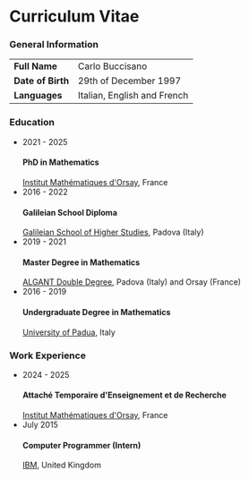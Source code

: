 <h1> 
  Curriculum Vitae
 <a class="cv_link slow_in_animated" href="https://raw.githubusercontent.com/carlobuccisano/Curriculum-Vitae/main/short_cv.pdf" target="__blank" rel="noopener noreferrer">
    <i class="fa-solid fa-file-pdf"></i>
 </a>
</h1>

<div class="cv_div">
    <h3 class="cv_table_title"> 
        General Information 
    </h3>
    <table class="cv_table">
        <tbody>
            <tr>
                <td> <b> Full Name </b> </td>
                <td> Carlo Buccisano </td>
            </tr>
            <tr>
                <td> <b> Date of Birth </b> </td>
                <td> 29th of December 1997 </td>
            </tr>
            <tr>
                <td> <b> Languages </b> </td>
                <td> Italian, English and French </td>
            </tr>
        </tbody>
    </table>
</div>

<div class="cv_div">
    <h3 class="cv_table_title">
        Education
    </h3>
    <ul class="cv_list">
        <li class="cv_list_item">
            <div class="cv_education_row">
                <div class="cv_little_left_box">
                    <span class="cv_years_box"> 2021 - 2025 </span>
                </div>
                <div class="cv_row_right_part">
                    <h4 class="cv_entry"> PhD in Mathematics </h4>
                    <i class="fa-solid fa-building-columns istituto"> </i> <a href="https://www.imo.universite-paris-saclay.fr/">Institut Mathématiques d'Orsay</a>, France
                </div>
            </div>
        </li>
         <li class="cv_list_item">
            <div class="cv_education_row">
                <div class="cv_little_left_box">
                    <span class="cv_years_box"> 2016 - 2022 </span>
                </div>
                <div class="cv_row_right_part">
                    <h4 class="cv_entry"> Galileian School Diploma </h4>
                    <i class="fa-solid fa-building-columns istituto"> </i> <a href="https://scuolagalileiana.unipd.it/">Galileian School of Higher Studies</a>, Padova (Italy)
                </div>
            </div>
        </li>
        <li class="cv_list_item">
            <div class="cv_education_row">
                <div class="cv_little_left_box">
                    <span class="cv_years_box"> 2019 - 2021 </span>
                </div>
                <div class="cv_row_right_part">
                    <h4 class="cv_entry"> Master Degree in Mathematics </h4>
                    <i class="fa-solid fa-building-columns istituto"> </i> <a href="https://algant.eu">ALGANT Double Degree</a>, Padova (Italy) and Orsay (France)
                </div>
            </div>
        </li>
        <li class="cv_list_item">
            <div class="cv_education_row">
                <div class="cv_little_left_box">
                    <span class="cv_years_box"> 2016 - 2019 </span>
                </div>
                <div class="cv_row_right_part">
                    <h4 class="cv_entry"> Undergraduate Degree in Mathematics </h4>
                    <i class="fa-solid fa-building-columns istituto"> </i> <a href="https://www.math.unipd.it/">University of Padua</a>, Italy
                </div>
            </div>
        </li>
    </ul>
</div>
<div class="cv_div">
    <h3 class="cv_table_title">
        Work Experience
    </h3>
    <ul class="cv_list">
        <li class="cv_list_item">
            <div class="cv_education_row">
                <div class="cv_little_left_box">
                    <span class="cv_years_box"> 2024 - 2025 </span>
                </div>
                <div class="cv_row_right_part">
                    <h4 class="cv_entry"> Attaché Temporaire d'Enseignement et de Recherche</h4>
                    <i class="fa-solid fa-building-columns istituto"> </i> <a href="https://www.imo.universite-paris-saclay.fr/">Institut Mathématiques d'Orsay</a>, France
                </div>
            </div>
        </li>
        <li class="cv_list_item">
            <div class="cv_education_row">
                <div class="cv_little_left_box">
                    <span class="cv_years_box"> July 2015 </span>
                </div>
                <div class="cv_row_right_part">
                    <h4 class="cv_entry"> Computer Programmer (Intern) </h4>
                    <i class="fa-solid fa-computer istituto"> </i> <a href="https://www.ibm.com/">IBM</a>, United Kingdom
                </div>
            </div>
        </li>
     </ul>
</div>

